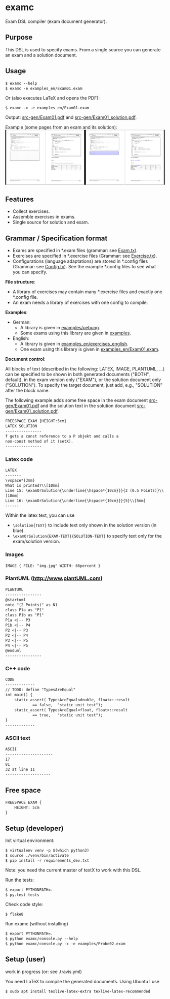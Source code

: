 # examc
Exam DSL compiler (exam document generator).

## Purpose
This DSL is used to specify exams. From a single source
you can generate an exam and a solution document.

## Usage

    $ examc --help
    $ examc -e examples_en/Exam01.exam

Or (also executes LaTeX and opens the PDF):    
    
    $ examc -x -e examples_en/Exam01.exam

Output: [src-gen/Exam01.pdf](doc/Exam01.pdf) and [src-gen/Exam01_solution.pdf](doc/Exam01_solution.pdf).

Example (some pages from an exam and its solution):
![](doc/images/example_both.png)

## Features

  * Collect exercises.
  * Assemble exercises in exams.
  * Single source for solution and exam.

## Grammar / Specification format

  * Exams are specified in *.exam files (grammar: see [Exam.tx](examc/Exam.tx)).
  * Exercises are specified in *.exercise files (Grammar: see [Exercise.tx](examc/Exercise.tx)).
  * Configurations (language adaptations) are stored in *.config files (Grammar: see [Config.tx](examc/Config.tx)).
    See the example *.config files to see what you can specify.
  
**File structure**:

  * A library of exercises may contain many *.exercise files and exactly one *.config file.
  * An exam needs a library of exercises with one config to compile.

**Examples**:

  * German:
    * A library is given in [examples/uebung](examples/uebung).
    * Some exams using this library are given in [examples](examples).
  * English:
    * A library is given in [examples_en/exercises_english](examples_en/exercises_english).
    * One exam using this library is given in [examples_en/Exam01.exam](examples_en/Exam01.exam).

**Document control**:

All blocks of text (described in the following: LATEX, IMAGE, PLANTUML, ...)
can be specified to be shown in both generated documents ("BOTH", default),
in the exam version only ("EXAM"), or the solution document only ("SOLUTION").
To specify the target document, just add, e.g., "SOLUTION" after the block name.

The following example adds some free space in the 
exam document [src-gen/Exam01.pdf](doc/Exam01.pdf) 
and the solution text in the solution 
document [src-gen/Exam01_solution.pdf](doc/Exam01_solution.pdf).

	FREESPACE EXAM {HEIGHT:5cm}
	LATEX SOLUTION 
	----------------
	f gets a const reference to a P objekt and calls a
	non-const method of it (setX).
	----------------


### Latex code

	LATEX
	-------
	\vspace*{3mm}
	What is printed?\\[10mm]
	Line 15: \examOrSolution{\underline{\hspace*{10cm}}}{2 (0.5 Points)}\\[10mm]
	Line 16: \examOrSolution{\underline{\hspace*{10cm}}}{5}\\[5mm]
	------	

Within the latex text, you can use
 * ```\solution{TEXT}``` to include text only shown in the solution version (in blue).
 * ```\examOrSolution{EXAM-TEXT}{SOLUTION-TEXT}``` to specify text only for the exam/solution version.

### Images

    IMAGE { FILE: "img.jpg" WIDTH: 66percent }

### PlantUML (http://www.plantUML.com)

	PLANTUML
	----------------
	@startuml
	note "(2 Points)" as N1
	class P1a as "P1"
	class P1b as "P1"
	P1a <|-- P3
	P1b <|-- P4
	P2 <|-- P3
	P2 <|-- P4
	P3 <|-- P5
	P4 <|-- P5
	@enduml
	----------------

### C++ code

	CODE
	-------------
    // TODO: define "TypesAreEqual"
    int main() {
        static_assert( TypesAreEqual<double, float>::result 
                == false,  "static unit test");
        static_assert( TypesAreEqual<float, float>::result  
                == true,   "static unit test");
    }
	-------------

### ASCII text

	ASCII
	---------------------
    17
    81
    32 at line 11
	--------------------

## Free space

	FREESPACE EXAM {
		HEIGHT: 5cm
	}

	
## Setup (developer)

Init virtual environment:

    $ virtualenv venv -p $(which python3)
    $ source ./venv/bin/activate
    $ pip install -r requirements_dev.txt 

Note: you need the current master of textX to work with this DSL.

Run the tests:

    $ export PYTHONPATH=.
    $ py.test tests
    
Check code style:

    $ flake8

Run examc (without installing)

    $ export PYTHONPATH=.
    $ python examc/console.py --help
    $ python examc/console.py -x -e examples/Probe02.exam

## Setup (user)

work in progress (or: see .travis.yml)

You need LaTeX to compile the generated documents. Using Ubuntu I use

    $ sudo apt install texlive-latex-extra texlive-latex-recommended
